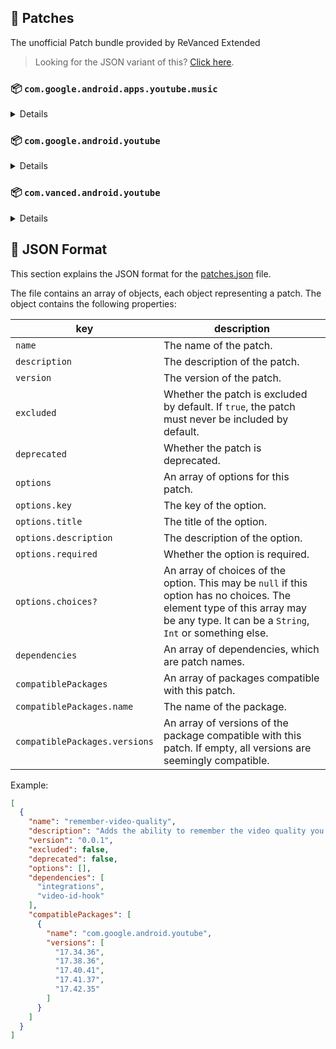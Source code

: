 ## 🧩 Patches

The unofficial Patch bundle provided by ReVanced Extended

> Looking for the JSON variant of this? [Click here](patches.json).

### 📦 `com.google.android.apps.youtube.music`
<details>

| 💊 Patch | 📜 Description | 🏹 Target Version |
|:--------:|:--------------:|:-----------------:|
| `minimized-playback-music` | Enables minimized playback on Kids music. | 5.29.52 |
| `tasteBuilder-remover` | Removes the "Tell us which artists you like" card from the home screen. | 5.29.52 |
| `hide-get-premium` | Removes all "Get Premium" evidences from the avatar menu. | 5.29.52 |
| `custom-branding-music-red` | Changes the YouTube Music launcher icon to your choice (defaults to ReVanced Red). | all |
| `custom-branding-music-revancify` | Changes the YouTube Music launcher icon to your choice (Revancify). | all |
| `compact-header` | Hides the music category bar at the top of the homepage. | 5.29.52 |
| `upgrade-button-remover` | Removes the upgrade tab from the pivot bar. | 5.29.52 |
| `background-play` | Enables playing music in the background. | 5.29.52 |
| `music-microg-support` | Allows YouTube Music ReVanced to run without root and under a different package name. | 5.29.52 |
| `custom-package-name-music` | Allows ReVanced Extended Music to run under a different package name than ReVanced Music (NON-ROOT users only!). | 5.29.52 |
| `music-video-ads` | Removes ads in the music player. | 5.29.52 |
| `codecs-unlock` | Adds more audio codec options. The new audio codecs usually result in better audio quality. | 5.29.52 |
| `exclusive-audio-playback` | Enables the option to play music without video. | 5.29.52 |
| `website-music` | Leave website URL in settings. | all |
| `tablet-mode` | Unlocks landscape mode. | 5.29.52 |
| `black-navbar` | Sets the navigation bar color to black. | 5.29.52 |
</details>

### 📦 `com.google.android.youtube`
<details>

| 💊 Patch | 📜 Description | 🏹 Target Version |
|:--------:|:--------------:|:-----------------:|
| `swipe-controls` | Adds volume and brightness swipe controls. | 17.42.35 |
| `overlay-buttons` | Add overlay buttons for YouTube - copy, copy with timestamp, repeat, download. | 17.42.35 |
| `overlay-buttons-alternative-icon` | Use alternative Icons for the overlay buttons. | 17.42.35 |
| `seekbar-tapping` | Enables tap-to-seek on the seekbar of the video player. | 17.42.35 |
| `disable-create-button` | Hides the create button in the navigation bar. | 17.42.35 |
| `hide-cast-button` | Hides the cast button in the video player. | all |
| `return-youtube-dislike` | Shows the dislike count of videos using the Return YouTube Dislike API. | 17.42.35 |
| `hide-autoplay-button` | Hides the autoplay button in the video player. | 17.42.35 |
| `hide-captions-button` | Hides the captions button in the video player. | 17.42.35 |
| `disable-auto-player-popup-panels` | Disable automatic popup panels (playlist or live chat) on video player. | 17.42.35 |
| `disable-startup-shorts-player` | Disables playing YouTube Shorts when launching YouTube. | 17.42.35 |
| `custom-branding-icon-red` | Changes the YouTube launcher icon to your choice (defaults to ReVanced Red). | all |
| `custom-branding-icon-blue` | Changes the YouTube launcher icon to your choice (ReVanced Blue). | all |
| `custom-branding-icon-revancify` | Changes the YouTube launcher icon to your choice (Revancify). | all |
| `custom-branding-name` | Changes the YouTube launcher name to your choice (defaults to ReVanced Extended). | all |
| `amoled` | Enables pure black theme. | all |
| `materialyou` | Enables MaterialYou theme for Android 12+. | all |
| `remove-playerbutton-background` | Disable Player Button Overlay Background. | all |
| `hide-pip-notification` | Disable pip notification when you first launch pip mode. | 17.42.35 |
| `hide-crowdfunding-box` | Hides the crowdfunding box between the player and video description. | 17.42.35 |
| `hide-time-and-seekbar` | Hides progress bar and time counter on videos. | 17.42.35 |
| `hide-watch-in-vr` | Hide the Watch in VR item from the menu item. | 17.42.35 |
| `extended` | Add ReVanced Extended Features. | 17.42.35 |
| `old-quality-layout` | Enables the original quality flyout menu. | 17.42.35 |
| `hide-shorts-button` | Hides the shorts button on the navigation bar. | 17.42.35 |
| `hide-watermark` | Hides creator's watermarks on videos. | 17.42.35 |
| `hide-email-address` | Hides the email address in the account switcher. | 17.42.35 |
| `sponsorblock` | Integrate SponsorBlock. | 17.42.35 |
| `enable-wide-searchbar` | Replaces the search icon with a wide search bar. This will hide the YouTube logo when active. | 17.42.35 |
| `tablet-layout` | Tricks the dpi to use some tablet layouts. | 17.42.35 |
| `tablet-mini-player` | Enables the tablet mini player layout. | 17.42.35 |
| `disable-auto-captions` | Disable forced captions from being automatically enabled. | 17.42.35 |
| `minimized-playback` | Enables minimized and background playback. | 17.42.35 |
| `client-spoof` | Spoofs the YouTube or Vanced client to prevent playback issues. | all |
| `client-spoof-v2` | Spoof the YouTube client version to prevent fullscreen rotation issue. | 17.42.35 |
| `translations` | Add Crowdin Translations. | all |
| `custom-video-buffer` | Lets you change the buffers of videos. | 17.42.35 |
| `always-autorepeat` | Always repeats the playing video again. | 17.42.35 |
| `microg-support` | Allows YouTube ReVanced to run without root and under a different package name with Vanced MicroG. | 17.42.35 |
| `custom-package-name` | Allows ReVanced Extended to run under a different package name than ReVanced (NON-ROOT users only!). | 17.42.35 |
| `settings` | Adds settings for ReVanced to YouTube. | all |
| `custom-playback-speed` | Adds more video playback speed options. | 17.42.35 |
| `hdr-auto-brightness` | Makes the brightness of HDR videos follow the system default. | 17.42.35 |
| `hide-button-container` | Removes button container. | 17.42.35 |
| `inapp-browser` | Use an external browser to open the url. | 17.42.35 |
| `parse-uri-redirect` | Follow direct links, bypassing youtube.com/redirect. | 17.42.35 |
| `hide-my-mix` | Remove My Mix from home feed and video player. | 17.42.35 |
| `optimize-resource` | Optimize resources to make your app lightweight, Add missing translations to YouTube. | all |
| `remember-video-quality` | Adds the ability to remember the video quality you chose in the video quality flyout. | 17.42.35 |
| `default-video-speed` | Adds the ability to set default video speed. | 17.42.35 |
| `video-ads` | Removes ads in the video player. | 17.42.35 |
| `general-ads` | Removes general ads. | 17.42.35 |
| `hide-infocard-suggestions` | Hides infocards in videos. | 17.42.35 |
| `website` | Leave website URL in ReVanced settings. | all |
</details>

### 📦 `com.vanced.android.youtube`
<details>

| 💊 Patch | 📜 Description | 🏹 Target Version |
|:--------:|:--------------:|:-----------------:|
| `client-spoof` | Spoofs the YouTube or Vanced client to prevent playback issues. | all |
</details>



## 📝 JSON Format

This section explains the JSON format for the [patches.json](patches.json) file.

The file contains an array of objects, each object representing a patch. The object contains the following properties:

| key                           | description                                                                                                                                                                           |
|-------------------------------|---------------------------------------------------------------------------------------------------------------------------------------------------------------------------------------|
| `name`                        | The name of the patch.                                                                                                                                                                |
| `description`                 | The description of the patch.                                                                                                                                                         |
| `version`                     | The version of the patch.                                                                                                                                                             |
| `excluded`                    | Whether the patch is excluded by default. If `true`, the patch must never be included by default.                                                                                     |
| `deprecated`                  | Whether the patch is deprecated.                                                                                                                                                      |
| `options`                     | An array of options for this patch.                                                                                                                                                   |
| `options.key`                 | The key of the option.                                                                                                                                                                |
| `options.title`               | The title of the option.                                                                                                                                                              |
| `options.description`         | The description of the option.                                                                                                                                                        |
| `options.required`            | Whether the option is required.                                                                                                                                                       |
| `options.choices?`            | An array of choices of the option. This may be `null` if this option has no choices. The element type of this array may be any type. It can be a `String`, `Int` or something else.   |
| `dependencies`                | An array of dependencies, which are patch names.                                                                                                                                      |
| `compatiblePackages`          | An array of packages compatible with this patch.                                                                                                                                      |
| `compatiblePackages.name`     | The name of the package.                                                                                                                                                              |
| `compatiblePackages.versions` | An array of versions of the package compatible with this patch. If empty, all versions are seemingly compatible.                                                                      |

Example:

```json
[
  {
    "name": "remember-video-quality",
    "description": "Adds the ability to remember the video quality you chose in the video quality flyout.",
    "version": "0.0.1",
    "excluded": false,
    "deprecated": false,
    "options": [],
    "dependencies": [
      "integrations",
      "video-id-hook"
    ],
    "compatiblePackages": [
      {
        "name": "com.google.android.youtube",
        "versions": [
          "17.34.36",
          "17.38.36",
          "17.40.41",
          "17.41.37",
          "17.42.35"
        ]
      }
    ]
  }
]
```